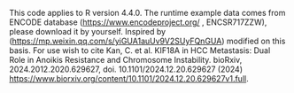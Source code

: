 This code applies to R version 4.4.0. The runtime example data comes from ENCODE database (https://www.encodeproject.org/ , ENCSR717ZZW), please download it by yourself. Inspired by (https://mp.weixin.qq.com/s/yiGUA1auUv9V2SUyFQnGUA) modified on this basis. For use wish to cite Kan, C. et al. KIF18A in HCC Metastasis: Dual Role in Anoikis Resistance and Chromosome Instability. bioRxiv, 2024.2012.2020.629627, doi. 10.1101/2024.12.20.629627 (2024) https://www.biorxiv.org/content/10.1101/2024.12.20.629627v1.full.
